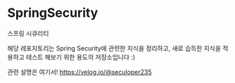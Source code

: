 # SpringSecurity
스프링 시큐리티

해당 레포지토리는 Spring Security에 관련한 지식을 정리하고,
새로 습득한 지식을 적용하고 테스트 해보기 위한 용도의 저장소입니다 :)


관련 설명은 여기서!
https://velog.io/@seculoper235
